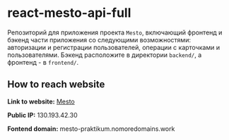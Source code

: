 # react-mesto-api-full
Репозиторий для приложения проекта `Mesto`, включающий фронтенд и бэкенд части приложения со следующими возможностями: авторизации и регистрации пользователей, операции с карточками и пользователями. Бэкенд расположите в директории `backend/`, а фронтенд - в `frontend/`. 
  
## How to reach website

**Link to website:** [Mesto](https://mesto-praktikum.nomoredomains.work/)

**Public IP:** 130.193.42.30 

**Fontend domain:** mesto-praktikum.nomoredomains.work
